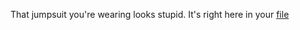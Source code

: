 That jumpsuit you're wearing looks stupid. It's right here in your [file](jumpsuit-review/jumpsuit-review.md)
